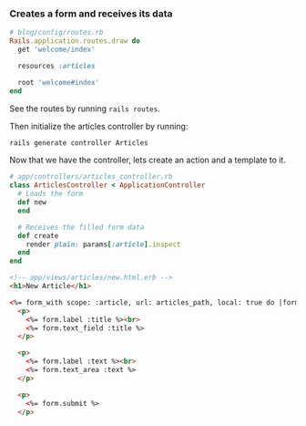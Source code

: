 ---
---

### Creates a form and receives its data

```ruby
# blog/config/routes.rb
Rails.application.routes.draw do
  get 'welcome/index'

  resources :articles

  root 'welcome#index'
end
```

See the routes by running `rails routes`.

Then initialize the articles controller by running:

```bash
rails generate controller Articles
```

Now that we have the controller, lets create an action and a template to it.

```ruby
# app/controllers/articles_controller.rb
class ArticlesController < ApplicationController
  # Loads the form
  def new
  end

  # Receives the filled form data
  def create
    render plain: params[:article].inspect
  end
end
```

```html
<!-- app/views/articles/new.html.erb -->
<h1>New Article</h1>

<%= form_with scope: :article, url: articles_path, local: true do |form| %>
  <p>
    <%= form.label :title %><br>
    <%= form.text_field :title %>
  </p>

  <p>
    <%= form.label :text %><br>
    <%= form.text_area :text %>
  </p>

  <p>
    <%= form.submit %>
  </p>
```
